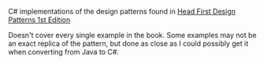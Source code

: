 C# implementations of the design patterns found in [Head First Design Patterns 1st Edition](https://www.oreilly.com/library/view/head-first-design/0596007124/)

Doesn't cover every single example in the book. Some examples may not be an exact replica of the pattern,
but done as close as I could possibly get it when converting from Java to C#.
